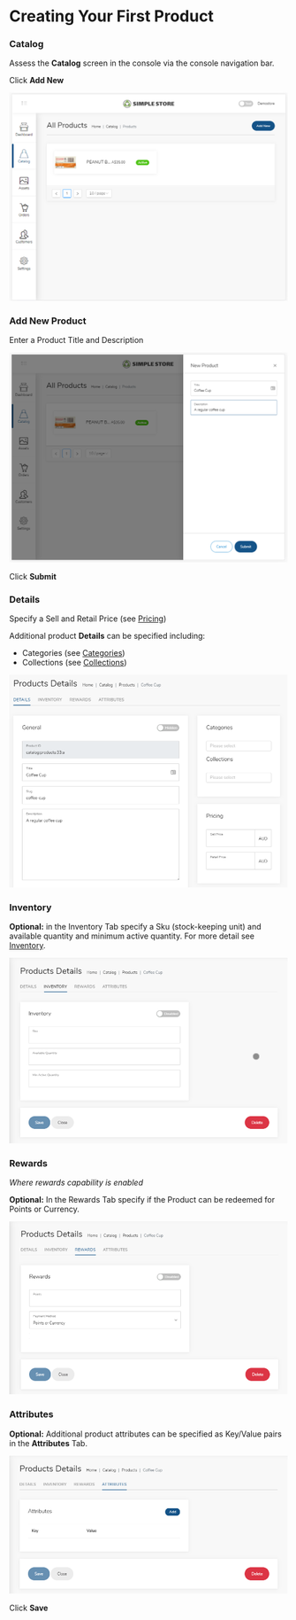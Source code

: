 # Creating Your First Product

### Catalog

Assess the **Catalog** screen in the console via the console navigation bar.

Click **Add New**

![](../.gitbook/assets/image%20%2814%29.png)

### Add New Product

Enter a Product Title and Description

![](../.gitbook/assets/image%20%289%29.png)

Click **Submit**

###  Details

Specify a Sell and Retail Price \(see [Pricing](../catalog-1/pricing.md)\)

Additional product **Details** can be specified including:

* Categories \(see [Categories](../catalog-1/categories.md)\)
* Collections \(see [Collections](../catalog-1/collections.md)\)

![](../.gitbook/assets/image%20%2819%29.png)



### Inventory

**Optional:** in the Inventory Tab specify a Sku \(stock-keeping unit\) and available quantity and minimum active quantity. For more detail see [Inventory](../catalog-1/inventory.md).

![](../.gitbook/assets/image%20%281%29.png)

###  Rewards

_Where rewards capability is enabled_

**Optional:** In the Rewards Tab specify if the Product can be redeemed for Points or Currency.

![](../.gitbook/assets/image%20%2822%29.png)

### Attributes

**Optional:** Additional product attributes can be specified as Key/Value pairs in the **Attributes** Tab.

![](../.gitbook/assets/image%20%2816%29.png)

Click **Save**

